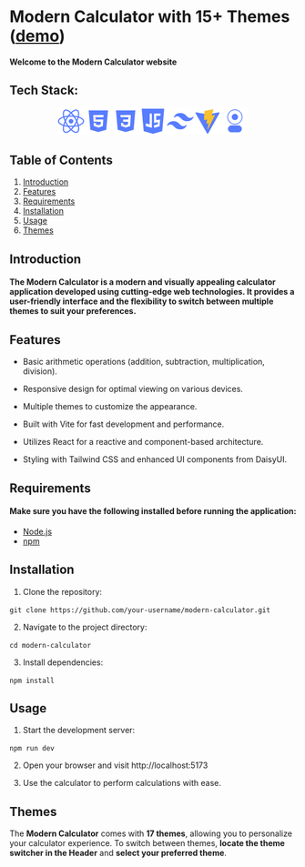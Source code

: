 # Modern Calculator with 15+ Themes ([demo](https://bit.ly/3OeEyXb))
#### Welcome to the Modern Calculator website

## Tech Stack:

<div style= "display : flex ; justify-content: center; width:100%;  " > 
<a href="https://react.dev">
<img src="./readme assets/react.png" alt="React" >
</a>
<a href="https://developer.mozilla.org/en-US/docs/Web/Html">
<img src="./readme assets/html.png" alt="Html5" >
</a>
<a href="https://developer.mozilla.org/en-US/docs/Web/CSS">
<img src="./readme assets/css.png" alt="CSS" href="https://developer.mozilla.org/en-US/docs/Web/CSS"></a>

<a href="https://developer.mozilla.org/en-US/docs/Web/JavaScript">
<img src="./readme assets/js.png" alt="JavaScript" >
</a>
<a  href="https://tailwindcss.com">
<img src="./readme assets/tailwind.png" alt="Tailwind"></a>
<a href="https://vitejs.dev"> 
<img src="./readme assets/vite.png" alt="Vite" ></a>
<a href="https://daisyui.com">
<img src="./readme assets/daisyui.png" alt="daisy Ui" >
</a>

</div>

## Table of Contents

<ol>
<a href="#introduction">
<li>Introduction
</a>
<a href="#features">
<li>Features
</a>
<a href="#requirements">
<li>Requirements
</a>
<a href="#installation">
<li>Installation
</a>
<a href="#usage">
<li>Usage
</a>
<a href="#themes">
<li>Themes
</a>
</ol>

## Introduction

#### The Modern Calculator is a modern and visually appealing calculator application developed using cutting-edge web technologies. It provides a user-friendly interface and the flexibility to switch between multiple themes to suit your preferences.

## Features

- Basic arithmetic operations (addition, subtraction, multiplication, division).
- Responsive design for optimal viewing on various devices.

- Multiple themes to customize the appearance.

- Built with Vite for fast development and performance.

- Utilizes React for a reactive and component-based architecture.

- Styling with Tailwind CSS and enhanced UI components from DaisyUI.

## Requirements

#### Make sure you have the following installed before running the application:

- [Node.js](https://nodejs.org/en)
- [npm](https://www.npmjs.com)

## Installation

1. Clone the repository:

`git clone https://github.com/your-username/modern-calculator.git
`

2. Navigate to the project directory:

`cd modern-calculator
`

3. Install dependencies:

`npm install
`

## Usage

1. Start the development server:

`npm run dev`

2. Open your browser and visit
   http://localhost:5173

3. Use the calculator to perform calculations with ease.

## Themes

The **Modern Calculator** comes with **17 themes**, allowing you to personalize your calculator experience. To switch between themes, **locate the theme switcher in the Header** and **select your preferred theme**.
